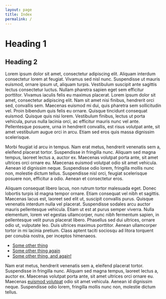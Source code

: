 ```yaml
---
layout: page
title: Index
permalink: /
---
```



# Heading 1

## Heading 2

Lorem ipsum dolor sit amet, consectetur adipiscing elit. Aliquam interdum consectetur lorem at feugiat. Vivamus sed nisl nunc. Suspendisse ut mauris euismod, ornare ipsum ut, aliquam turpis. Vestibulum suscipit ante sagittis lectus consectetur luctus. Nullam pharetra sapien eget sem efficitur porttitor. Vivamus iaculis felis eu maximus placerat. Lorem ipsum dolor sit amet, consectetur adipiscing elit. Nam sit amet nisi finibus, hendrerit orci sed, convallis sem. Maecenas euismod mi dui, quis pharetra sem sollicitudin vel. Proin bibendum quis felis eu ornare. Quisque tincidunt consequat euismod. Quisque quis nisi lorem. Vestibulum finibus, lectus ut porta vehicula, purus nulla lacinia orci, ac efficitur mauris nunc vel ante. Pellentesque posuere, urna in hendrerit convallis, est risus volutpat ante, sit amet vestibulum augue orci in arcu. Etiam sed eros quis massa dignissim scelerisque.

Morbi feugiat id arcu in tempus. Nam erat metus, hendrerit venenatis sem a, eleifend placerat tortor. Suspendisse in fringilla nunc. Aliquam sed magna tempus, laoreet lectus a, auctor ex. Maecenas volutpat porta ante, sit amet ultrices orci ornare eu. Maecenas euismod volutpat odio sit amet vehicula. Aenean id dignissim neque. Suspendisse odio lorem, fringilla mollis nunc non, molestie dictum tellus. Suspendisse nisl orci, feugiat scelerisque posuere non, efficitur a odio. Aenean et consectetur eros.

Aliquam consequat libero lacus, non rutrum tortor malesuada eget. Donec lobortis turpis id magna tempor ornare. Etiam consequat vel nibh et sagittis. Maecenas lacus est, laoreet sed elit ut, suscipit convallis purus. Quisque venenatis interdum nulla vel placerat. Suspendisse sodales arcu auctor mauris pellentesque vehicula. Etiam ut est at purus semper viverra. Nulla elementum, lorem vel egestas ullamcorper, nunc nibh fermentum sapien, in pellentesque velit purus placerat libero. Phasellus sed dui ultrices, ornare odio ut, vulputate leo. Duis ultrices maximus porttitor. Aenean ullamcorper tortor in mi lacinia pretium. Class aptent taciti sociosqu ad litora torquent per conubia nostra, per inceptos himenaeos. 

* [Some other thing](some-other-thing.md)
* [Some other thing again](some-other-thing.md)
* [Some other thing, and again!](some-other-thing.md)

Nam erat metus, hendrerit venenatis sem a, eleifend placerat tortor. Suspendisse in fringilla nunc. Aliquam sed magna tempus, laoreet lectus a, auctor ex. Maecenas volutpat porta ante, sit amet ultrices orci ornare eu. Maecenas [euismod volutpat](some-other-thing.md) odio sit amet vehicula. Aenean id dignissim neque. Suspendisse odio lorem, fringilla mollis nunc non, molestie dictum tellus.

